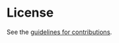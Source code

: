 # License

See the
[guidelines for contributions](://github.com/mjoras/SCONE-PROTOCL/blob/main/CONTRIBUTING.md).

